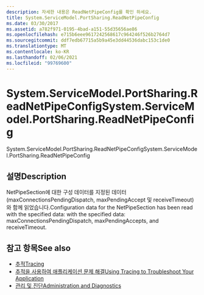```yaml
---
description: 자세한 내용은 ReadNetPipeConfig를 확인 하세요.
title: System.ServiceModel.PortSharing.ReadNetPipeConfig
ms.date: 03/30/2017
ms.assetid: a782f971-0195-4bad-a151-55d35656ae86
ms.openlocfilehash: e715b6eee9617242568617c964246f526b2764d7
ms.sourcegitcommit: ddf7edb67715a5b9a45e3dd44536dabc153c1de0
ms.translationtype: MT
ms.contentlocale: ko-KR
ms.lasthandoff: 02/06/2021
ms.locfileid: "99769600"
---
```

# <a name="systemservicemodelportsharingreadnetpipeconfig"></a><span data-ttu-id="15486-103">System.ServiceModel.PortSharing.ReadNetPipeConfig</span><span class="sxs-lookup"><span data-stu-id="15486-103">System.ServiceModel.PortSharing.ReadNetPipeConfig</span></span>

<span data-ttu-id="15486-104">System.ServiceModel.PortSharing.ReadNetPipeConfig</span><span class="sxs-lookup"><span data-stu-id="15486-104">System.ServiceModel.PortSharing.ReadNetPipeConfig</span></span>  
  
## <a name="description"></a><span data-ttu-id="15486-105">설명</span><span class="sxs-lookup"><span data-stu-id="15486-105">Description</span></span>  

 <span data-ttu-id="15486-106">NetPipeSection에 대한 구성 데이터를 지정된 데이터(maxConnectionsPendingDispatch, maxPendingAccept 및 receiveTimeout)와 함께 읽었습니다.</span><span class="sxs-lookup"><span data-stu-id="15486-106">Configuration data for the NetPipeSection has been read with the specified data:  with the specified data: maxConnectionsPendingDispatch, maxPendingAccepts, and receiveTimeout.</span></span>  
  
## <a name="see-also"></a><span data-ttu-id="15486-107">참고 항목</span><span class="sxs-lookup"><span data-stu-id="15486-107">See also</span></span>

- [<span data-ttu-id="15486-108">추적</span><span class="sxs-lookup"><span data-stu-id="15486-108">Tracing</span></span>](index.md)
- [<span data-ttu-id="15486-109">추적을 사용하여 애플리케이션 문제 해결</span><span class="sxs-lookup"><span data-stu-id="15486-109">Using Tracing to Troubleshoot Your Application</span></span>](using-tracing-to-troubleshoot-your-application.md)
- [<span data-ttu-id="15486-110">관리 및 진단</span><span class="sxs-lookup"><span data-stu-id="15486-110">Administration and Diagnostics</span></span>](../index.md)

